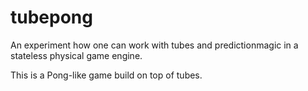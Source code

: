 # tubepong

An experiment how one can work with tubes and predictionmagic in a stateless physical game engine.

This is a Pong-like game build on top of tubes.



